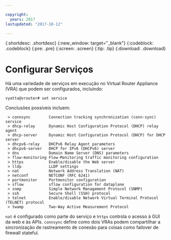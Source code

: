 ```yaml
---

copyright:
  years: 2017
lastupdated: "2017-10-12"

---
```


{:shortdesc: .shortdesc}
{:new_window: target="_blank"}
{:codeblock: .codeblock}
{:pre: .pre}
{:screen: .screen}
{:tip: .tip}
{:download: .download}

# Configurar Serviços
Há uma variedade de serviços em execução no Virtual Router Appliance (VRA) que podem ser configurados, incluindo:

`vyatta@vrouter# set service`

Conclusões possíveis incluem:

```
 > connsync        Connection tracking synchronization (conn-sync) service
 > dhcp-relay      Dynamic Host Configuration Protocol (DHCP) relay agent
 > dhcp-server     Dynamic Host Configuration Protocol (DHCP) for DHCP server
 > dhcpv6-relay    DHCPv6 Relay Agent parameters
 > dhcpv6-server   DHCP for IPv6 (DHCPv6) server
 > dns             Domain Name Server (DNS) parameters
 > flow-monitoring Flow-Monitoring traffic monitoring configuration
 > https           Enable/disable the Web server
 > lldp            LLDP settings
 > nat             Network Address Translation (NAT)
 > netconf         NETCONF (RFC 6241)
 > portmonitor     Portmonitor configuration
 > sflow           sflow configuration for dataplane
 > snmp            Simple Network Management Protocol (SNMP)
 > ssh             Secure Shell (SSH) protocol
 > telnet          Enable/disable Network Virtual Terminal Protocol (TELNET) protocol
 > twamp           Two-Way Active Measurement Protocol
```

`nat` é configurado como parte do serviço e `https` controla o acesso à GUI da web e às APIs. `connsync` define como dois VRAs podem compartilhar a sincronização de rastreamento de conexão para coisas como failover de firewall stateful.
